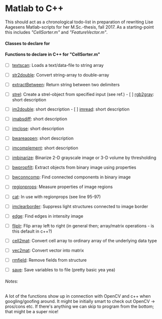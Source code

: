 # Matlab to C++
This should act as a chronological todo-list in preparation of rewriting Lise
Aagesens Matlab-scripts for her M.Sc.-thesis, fall 2017.
As a starting-point this includes _"CellSorter.m"_ and _"FeatureVector.m"_.

#### Classes to declare for



#### Functions to declare in C++ for "CellSorter.m"

  - [ ] [textscan](https://se.mathworks.com/help/matlab/ref/textscan.html):
    Loads a text/data-file to string array
  - [ ] [str2double](https://se.mathworks.com/help/matlab/ref/str2double.html):
    Convert string-array to double-array
  - [ ] [extractBetween](https://se.mathworks.com/help/matlab/ref/extractbetween.html):
    Return string between two delimiters
  - [ ] [strel](https://se.mathworks.com/help/images/ref/strel.html):
    Create a strel-object from specified input (see ref.)
  - [ ] [rgb2gray](https://se.mathworks.com/help/matlab/ref/rgb2gray.html):
    short description
  - [ ] [im2double](https://se.mathworks.com/help/matlab/ref/im2double.html):
    short description
  - [ ] [imread](https://se.mathworks.com/help/matlab/ref/imread.html):
    short description
  - [ ] [imabsdiff](https://se.mathworks.com/help/matlab/ref/imabsdiff.html):
    short description
  - [ ] [imclose](https://se.mathworks.com/help/images/ref/imclose.html):
    short description
  - [ ] [bwareaopen](https://se.mathworks.com/help/images/ref/bwareaopen.html):
    short description
  - [ ] [imcomplement](https://se.mathworks.com/help/images/ref/imcomplement.html):
    short description
  - [ ] [imbinarize](https://se.mathworks.com/help/images/ref/imbinarize.html):
    Binarize 2-D grayscale image or 3-D volume by thresholding
  - [ ] [bwpropfilt](https://se.mathworks.com/help/images/ref/bwpropfilt.html):
    Extract objects from binary image using properties
  - [ ] [bwconncomp](https://se.mathworks.com/help/images/ref/bwconncomp.html):
    Find connected components in binary image
  - [ ] [regionprops](https://se.mathworks.com/help/images/ref/regionprops.html):
    Measure properties of image regions
  - [ ] [cat](https://se.mathworks.com/help/matlab/ref/cat.html):
    In use with regionprops (see line 95-97)
  - [ ] [imclearborder](https://se.mathworks.com/help/images/ref/imclearborder.html):
    Suppress light structures connected to image border
  - [ ] [edge](https://se.mathworks.com/help/images/ref/edge.html):
    Find edges in intensity image
  - [ ] [fliplr](https://se.mathworks.com/help/matlab/ref/fliplr.html):
    Flip array left to right (in general then; array/matrix operations - is this default in c++?)
  - [ ] [cell2mat](https://se.mathworks.com/help/matlab/ref/cell2mat.html):
    Convert cell array to ordinary array of the underlying data type
  - [ ] [vec2mat](https://se.mathworks.com/help/comm/ref/vec2mat.html):
    Convert vector into matrix
  - [ ] [rmfield](https://se.mathworks.com/help/matlab/ref/rmfield.html):
    Remove fields from structure
  - [ ] [save](https://se.mathworks.com/help/matlab/ref/save.html):
    Save variables to to file (pretty basic yea yea)




  



###### Notes:
A lot of the functions show up in connection with OpenCV and c++ when googling/goofing around. It might be initially smart to check out OpenCV -> pros/cons etc.
If there's anything we can skip to program from the bottom; that might be a super nice!
